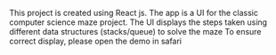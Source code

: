 This project is created using React js. The app is a UI for the classic computer science maze project. The UI displays the steps taken using different data structures (stacks/queue) to solve the maze
To ensure correct display, please open the demo in safari